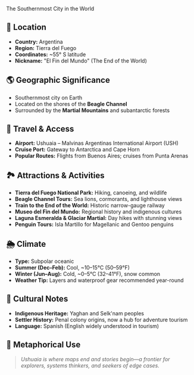 The Southernmost City in the World

## 📍 Location
- **Country:** Argentina
- **Region:** Tierra del Fuego
- **Coordinates:** ~55° S latitude
- **Nickname:** "El Fin del Mundo" (The End of the World)

## 🌎 Geographic Significance
- Southernmost city on Earth
- Located on the shores of the **Beagle Channel**
- Surrounded by the **Martial Mountains** and subantarctic forests

## 🧳 Travel & Access
- **Airport:** Ushuaia – Malvinas Argentinas International Airport (USH)
- **Cruise Port:** Gateway to Antarctica and Cape Horn
- **Popular Routes:** Flights from Buenos Aires; cruises from Punta Arenas

## 🏞️ Attractions & Activities
- **Tierra del Fuego National Park:** Hiking, canoeing, and wildlife
- **Beagle Channel Tours:** Sea lions, cormorants, and lighthouse views
- **Train to the End of the World:** Historic narrow-gauge railway
- **Museo del Fin del Mundo:** Regional history and indigenous cultures
- **Laguna Esmeralda & Glaciar Martial:** Day hikes with stunning views
- **Penguin Tours:** Isla Martillo for Magellanic and Gentoo penguins

## 🌦️ Climate
- **Type:** Subpolar oceanic
- **Summer (Dec–Feb):** Cool, ~10–15°C (50–59°F)
- **Winter (Jun–Aug):** Cold, ~0–5°C (32–41°F), snow common
- **Weather Tip:** Layers and waterproof gear recommended year-round

## 🧠 Cultural Notes
- **Indigenous Heritage:** Yaghan and Selk'nam peoples
- **Settler History:** Penal colony origins, now a hub for adventure tourism
- **Language:** Spanish (English widely understood in tourism)

## 🧠 Metaphorical Use
> *Ushuaia is where maps end and stories begin—a frontier for explorers, systems thinkers, and seekers of edge cases.*

